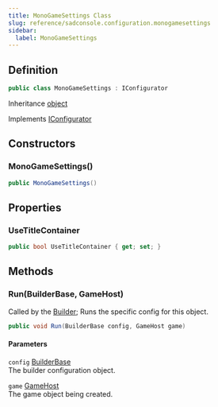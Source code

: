 ```yaml
---
title: MonoGameSettings Class
slug: reference/sadconsole.configuration.monogamesettings
sidebar:
  label: MonoGameSettings
---
```

## Definition

```csharp title="C#"
public class MonoGameSettings : IConfigurator
```

Inheritance [object](https://learn.microsoft.com/dotnet/api/system.object/)

Implements [IConfigurator](../sadconsole.configuration.iconfigurator/)

## Constructors

### MonoGameSettings()

```csharp title="C#"
public MonoGameSettings()
```


## Properties

### UseTitleContainer

```csharp title="C#"
public bool UseTitleContainer { get; set; }
```

## Methods

### Run(BuilderBase, GameHost)

Called by the [Builder](../sadconsole.configuration.builder/); Runs the specific config for this object.

```csharp title="C#"
public void Run(BuilderBase config, GameHost game)
```

#### Parameters

`config` [BuilderBase](../sadconsole.configuration.builderbase/)  
The builder configuration object.

`game` [GameHost](../sadconsole.gamehost/)  
The game object being created.